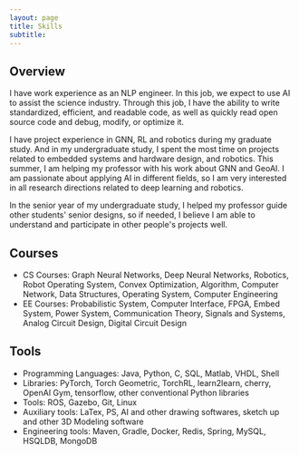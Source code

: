 ```yaml
---
layout: page
title: Skills
subtitle: 
---
```


## Overview
I have work experience as an NLP engineer. In this job, we expect to use AI to assist the science industry. Through this job, I have the ability to write standardized, efficient, and readable code, as well as quickly read open source code and debug, modify, or optimize it.

I have project experience in GNN, RL and robotics during my graduate study. And in my undergraduate study, I spent the most time on projects related to embedded systems and hardware design, and robotics. This summer, I am helping my professor with his work about GNN and GeoAI. I am passionate about applying AI in different fields, so I am very interested in all research directions related to deep learning and robotics.

In the senior year of my undergraduate study, I helped my professor guide other students' senior designs, so if needed, I believe I am able to understand and participate in other people's projects well.

## Courses
- CS Courses: Graph Neural Networks, Deep Neural Networks, Robotics, Robot Operating System, Convex Optimization, Algorithm, Computer Network, Data Structures, Operating System, Computer Engineering
- EE Courses: Probabilistic System, Computer Interface, FPGA, Embed System, Power System, Communication Theory, Signals and Systems, Analog Circuit Design, Digital Circuit Design

## Tools

- Programming Languages: Java, Python, C, SQL, Matlab, VHDL, Shell
- Libraries: PyTorch, Torch Geometric, TorchRL, learn2learn, cherry, OpenAI Gym, tensorflow, other conventional Python libraries
- Tools: ROS, Gazebo, Git, Linux
- Auxiliary tools: LaTex, PS, AI and other drawing softwares, sketch up and other 3D Modeling software
- Engineering tools: Maven, Gradle, Docker, Redis, Spring, MySQL, HSQLDB, MongoDB
